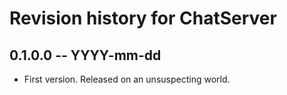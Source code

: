 # Revision history for ChatServer

## 0.1.0.0 -- YYYY-mm-dd

* First version. Released on an unsuspecting world.
